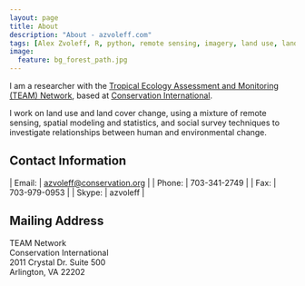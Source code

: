 ```yaml
---
layout: page
title: About
description: "About - azvoleff.com"
tags: [Alex Zvoleff, R, python, remote sensing, imagery, land use, land cover, conservation, forest, human, social, survey, statistics, spatial]
image:
  feature: bg_forest_path.jpg
---
```


I am a researcher with the [Tropical Ecology Assessment and Monitoring (TEAM) 
Network](http://www.teamnetwork.org), based at [Conservation 
International](http://www.conservation.org).

I work on land use and land cover change, using a mixture of remote sensing, 
spatial modeling and statistics, and social survey techniques to investigate 
relationships between human and environmental change.

## Contact Information

| Email: | <a href="mailto:azvoleff@conservation.org">azvoleff@conservation.org</a> |
| Phone: | 703-341-2749 |
| Fax:   | 703-979-0953 |
| Skype: | azvoleff     |

## Mailing Address

TEAM Network  
Conservation International  
2011 Crystal Dr. Suite 500  
Arlington, VA 22202  
